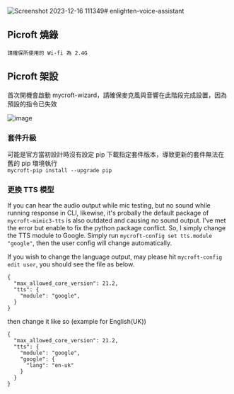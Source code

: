 ![Screenshot 2023-12-16 111349](https://github.com/CavalryHill/enlighten-mycroft-va/assets/92420621/d1556508-7c33-4678-8dcf-0dedc4b312da)# enlighten-voice-assistant

## Picroft 燒錄
```
請確保所使用的 Wi-fi 為 2.4G
```

## Picroft 架設
首次開機會啟動 mycroft-wizard，請確保麥克風與音響在此階段完成設置，因為預設的指令已失效

![image](https://github.com/CavalryHill/enlighten-mycroft-va/assets/92420621/1048bb9a-33a4-463e-b048-9ae43067513d)

### 套件升級
可能是官方當初設計時沒有設定 pip 下載指定套件版本，導致更新的套件無法在舊的 pip 環境執行  
`mycroft-pip install --upgrade pip`


### 更換 TTS 模型
If you can hear the audio output while mic testing, but no sound while running response in CLI, likewise, it's probally the default package of `mycroft-mimic3-tts` is also outdated and causing no sound output. I've met the error but enable to fix the python package conflict. So, I simply change the TTS module to Google. 
Simply run `mycroft-config set tts.module "google"`, then the user config will change automatically. 

If you wish to change the language output, may please hit `mycroft-config edit user`, you should see the file as below. 
```
{
  "max_allowed_core_version": 21.2,
  "tts": {
    "module": "google",
  }
}
```
then change it like so (example for English(UK))
```
{
  "max_allowed_core_version": 21.2,
  "tts": {
    "module": "google",
    "google": {
      "lang": "en-uk"
    }
  }
}
```

